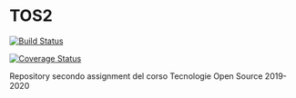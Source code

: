 # TOS2
[![Build Status](https://travis-ci.org/outshudi/TOS2.svg?branch=develop)](https://travis-ci.org/outshudi/TOS2)
<p>
<a href='https://coveralls.io/github/outshudi/TOS2?branch=develop'><img src='https://coveralls.io/repos/github/outshudi/TOS2/badge.svg?branch=develop' alt='Coverage Status' /></a><br/>
<p>  
Repository secondo assignment del corso Tecnologie Open Source 2019-2020
